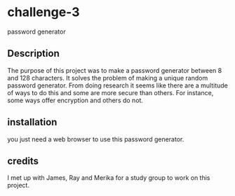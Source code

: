# challenge-3
password generator

## Description

The purpose of this project was to make a password generator between 8 and 128 characters. It solves the problem of making a unique random password generator. From doing research it seems like there are a multitude of ways to do this and some are more secure than others. For instance, some ways offer encryption and others do not.

## installation

you just need a web browser to use this password generator.

## credits

I met up with James, Ray and Merika for a study group to work on this project.


